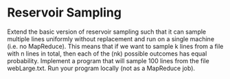 # Reservoir Sampling
Extend the basic version of reservoir sampling such that it can sample multiple lines uniformly without replacement and run on a single machine (i.e. no MapReduce). This means that if we want to sample k lines from a file with n lines in total, then each of the (nk) possible outcomes has equal probability. Implement a program that will sample 100 lines from the file webLarge.txt. Run your program locally (not as a MapReduce job).
